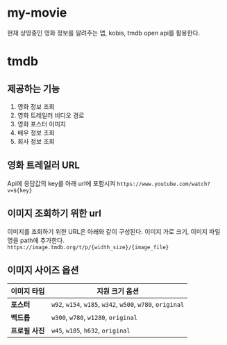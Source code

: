 # my-movie

현재 상영중인 영화 정보를 알려주는 앱,
kobis, tmdb open api를 활용한다.

# tmdb 
## 제공하는 기능
1. 영화 정보 조회
2. 영화 트레일러 비디오 경로
3. 영화 포스터 이미지
4. 배우 정보 조회
5. 회사 정보 조회
## 영화 트레일러 URL
Api에 응답값의 key를 아래 url에 포함시켜 
`https://www.youtube.com/watch?v=${key}`
## 이미지 조회하기 위한 url
이미지를 조회하기 위한 URL은 아래와 같이 구성된다.
이미지 가로 크기, 이미지 파일 명을 path에 추가한다.
`https://image.tmdb.org/t/p/{width_size}/{image_file}`

## 이미지 사이즈 옵션

| 이미지 타입   | 지원 크기 옵션                                 |
|--------------|-----------------------------------------------|
| **포스터**     | `w92`, `w154`, `w185`, `w342`, `w500`, `w780`, `original` |
| **백드롭**     | `w300`, `w780`, `w1280`, `original`           |
| **프로필 사진** | `w45`, `w185`, `h632`, `original`             |

